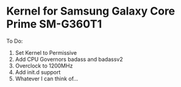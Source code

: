 # Kernel for Samsung Galaxy Core Prime SM-G360T1

To Do: <br/>
1. Set Kernel to Permissive <br/>
2. Add CPU Governors badass and badassv2 <br/>
3. Overclock to 1200MHz <br/>
4. Add init.d support <br/>
5. Whatever I can think of... <br/>
